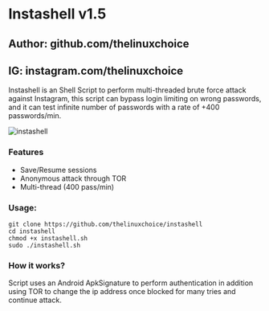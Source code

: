 # Instashell v1.5
## Author: github.com/thelinuxchoice
## IG: instagram.com/thelinuxchoice

Instashell is an Shell Script to perform multi-threaded brute force attack against Instagram, this script can bypass login limiting on wrong passwords, and it can test infinite number of passwords with a rate of +400 passwords/min.

![instashell](https://user-images.githubusercontent.com/34893261/37567580-c98d3a58-2aa7-11e8-9022-a5bc86326302.png)


### Features
- Save/Resume sessions
- Anonymous attack through TOR
- Multi-thread (400 pass/min)

### Usage:
```
git clone https://github.com/thelinuxchoice/instashell
cd instashell
chmod +x instashell.sh
sudo ./instashell.sh
```

### How it works?

Script uses an Android ApkSignature to perform authentication in addition using TOR to change the ip address once blocked for many tries and continue attack.

